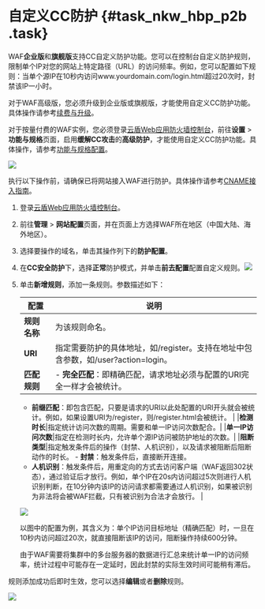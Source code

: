 # 自定义CC防护 {#task_nkw_hbp_p2b .task}

WAF**企业版**和**旗舰版**支持CC自定义防护功能。您可以在控制台自定义防护规则，限制单个IP对您的网站上特定路径（URL）的访问频率。例如，您可以配置如下规则：当单个源IP在10秒内访问www.yourdomain.com/login.html超过20次时，封禁该IP一小时。

对于WAF高级版，您必须升级到企业版或旗舰版，才能使用自定义CC防护功能。具体操作请参考[续费与升级](../../../../cn.zh-CN/产品定价/续费与升级.md#)。

对于按量付费的WAF实例，您必须登录[云盾Web应用防火墙控制台](https://yundun.console.aliyun.com/?p=waf)，前往**设置** \> **功能与规格**页面，启用**缓解CC攻击**的**高级防护**，才能使用自定义CC防护功能。具体操作，请参考[功能与规格配置](cn.zh-CN/用户指南/功能与规格配置（按量付费模式）.md#)。

![](http://static-aliyun-doc.oss-cn-hangzhou.aliyuncs.com/assets/img/15564/15371769977763_zh-CN.png)

执行以下操作前，请确保已将网站接入WAF进行防护。具体操作请参考[CNAME接入指南](cn.zh-CN/用户指南/接入WAF/CNAME接入指南.md#)。

1.  登录[云盾Web应用防火墙控制台](https://yundun.console.aliyun.com/?p=waf)。 
2.  前往**管理** \> **网站配置**页面，并在页面上方选择WAF所在地区（中国大陆、海外地区）。 
3.  选择要操作的域名，单击其操作列下的**防护配置**。 
4.  在**CC安全防护**下，选择**正常**防护模式，并单击**前去配置**配置自定义规则。![](http://static-aliyun-doc.oss-cn-hangzhou.aliyuncs.com/assets/img/15564/15371769977764_zh-CN.png)

 
5.  单击**新增规则**，添加一条规则。参数描述如下： 

    |配置|说明|
    |--|--|
    |**规则名称**|为该规则命名。|
    |**URI**|指定需要防护的具体地址，如/register。支持在地址中包含参数，如/user?action=login。|
    |**匹配规则**|     -   **完全匹配**：即精确匹配，请求地址必须与配置的URI完全一样才会被统计。
    -   **前缀匹配**：即包含匹配，只要是请求的URI以此处配置的URI开头就会被统计。例如，如果设置URI为/register，则/register.html会被统计。
 |
    |**检测时长**|指定统计访问次数的周期。需要和单一IP访问次数配合。|
    |**单一IP访问次数**|指定在检测时长内，允许单个源IP访问被防护地址的次数。|
    |**阻断类型**|指定触发条件后的操作（封禁、人机识别），以及请求被阻断后阻断动作的时长。    -   **封禁**：触发条件后，直接断开连接。
    -   **人机识别**：触发条件后，用重定向的方式去访问客户端（WAF返回302状态），通过验证后才放行。例如，单个IP在20s内访问超过5次则进行人机识别判断，在10分钟内该IP的访问请求都需要通过人机识别，如果被识别为非法将会被WAF拦截，只有被识别为合法才会放行。
|

    ![](http://static-aliyun-doc.oss-cn-hangzhou.aliyuncs.com/assets/img/15564/15371769977765_zh-CN.png)

    以图中的配置为例，其含义为：单个IP访问目标地址（精确匹配）时，一旦在10秒内访问超过20次，就直接阻断该IP的访问，阻断操作持续600分钟。

    由于WAF需要将集群中的多台服务器的数据进行汇总来统计单一IP的访问频率，统计过程中可能存在一定延时，因此封禁的实际生效时间可能稍有滞后。


规则添加成功后即时生效，您可以选择**编辑**或者**删除**规则。

![](http://static-aliyun-doc.oss-cn-hangzhou.aliyuncs.com/assets/img/15564/15371769977766_zh-CN.jpg)

